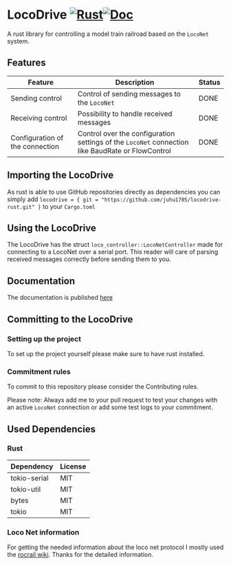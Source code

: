 # LocoDrive [![Rust](https://github.com/juhu1705/locodrive-rust/actions/workflows/rust.yml/badge.svg)](https://github.com/juhu1705/locodrive-rust/actions/workflows/rust.yml)[![Doc](https://github.com/juhu1705/Locodrive/actions/workflows/codeql-release.yml/badge.svg)](https://github.com/juhu1705/Locodrive/actions/workflows/codeql-release.yml)

A rust library for controlling a model train railroad based on the `LocoNet` system.

## Features
| Feature                          | Description                                                                                      | Status |
|----------------------------------|--------------------------------------------------------------------------------------------------|--------|
| Sending control                  | Control of sending messages to the `LocoNet`                                                     | DONE   |
| Receiving control                | Possibility to handle received messages                                                          | DONE   |
| Configuration of the connection  | Control over the configuration settings of the `LocoNet` connection like BaudRate or FlowControl | DONE   |

## Importing the LocoDrive

As rust is able to use GitHub repositories directly as dependencies you can simply add 
`locodrive = { git = "https://github.com/juhu1705/locodrive-rust.git" }` to your `Cargo.toml`

## Using the LocoDrive

The LocoDrive has the struct `loco_controller::LocoNetController` made for connecting to a LocoNet over a serial port.
This reader will care of parsing received messages correctly before sending them to you.

## Documentation

The documentation is published [here](https://juhu1705.github.io/locodrive-rust)

## Committing to the LocoDrive

### Setting up the project

To set up the project yourself please make sure to have rust installed.

### Commitment rules

To commit to this repository please consider the Contributing rules.

Please note: Always add me to your pull request to test your changes with an active `LocoNet` connection 
or add some test logs to your commitment.

## Used Dependencies

### Rust

| Dependency   | License |
|--------------|---------|
| tokio-serial | MIT     |
| tokio-util   | MIT     |
| bytes        | MIT     |
| tokio        | MIT     |

### Loco Net information

For getting the needed information about the loco net protocol I mostly used the [rocrail wiki](https://wiki.rocrail.net/doku.php?id=loconet:ln-pe-en). Thanks for the detailed information.